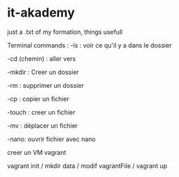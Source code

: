 # it-akademy
just a .txt of my formation, things usefull

Terminal commands :
-ls : voir ce qu'il y a dans le dossier

-cd (chemin) : aller vers

-mkdir : Creer un dossier

-rm : supprimer un dossier

-cp : copier un fichier

-touch : creer un fichier

-mv : déplacer un fichier

-nano: ouvrir fichier avec nano

creer un VM vagrant

vagrant init / mkdir data / modif vagrantFile / vagrant up
